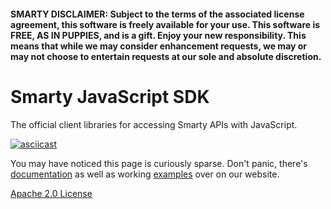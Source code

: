 #### SMARTY DISCLAIMER: Subject to the terms of the associated license agreement, this software is freely available for your use. This software is FREE, AS IN PUPPIES, and is a gift. Enjoy your new responsibility. This means that while we may consider enhancement requests, we may or may not choose to entertain requests at our sole and absolute discretion.

# Smarty JavaScript SDK

The official client libraries for accessing Smarty APIs with JavaScript.

[![asciicast](https://asciinema.org/a/189101.png)](https://asciinema.org/a/189101)

You may have noticed this page is curiously sparse. Don't panic, there's [documentation](https://www.smarty.com/docs/sdk/javascript) as well as working [examples](examples) over on our website.

[Apache 2.0 License](LICENSE)
